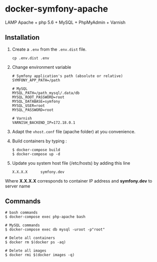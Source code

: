 # docker-symfony-apache

LAMP Apache + php 5.6 + MySQL + PhpMyAdmin + Varnish

## Installation

1. Create a `.env` from the `.env.dist` file.

    ```
    cp .env.dist .env
    ```

2. Change environment variable 

    ```
    # Symfony application's path (absolute or relative)
	SYMFONY_APP_PATH=/path

	# MySQL
	MYSQL_PATH=/path_mysql/.data/db
	MYSQL_ROOT_PASSWORD=root
	MYSQL_DATABASE=symfony
	MYSQL_USER=root
	MYSQL_PASSWORD=root

	# Varnish
	VARNISH_BACKEND_IP=172.18.0.1
    ```

3. Adapt the `vhost.conf` file (apache folder) at you convenience.

4. Build containers by typing : 

    ```
    $ docker-compose build
    $ docker-compose up -d
    ```

5. Update you system host file (/etc/hosts) by adding this line
    ```
    X.X.X.X      symfony.dev    
    ```

Where **X.X.X.X** corresponds to container IP address and **symfony.dev** to server name

## Commands

```
# bash commands
$ docker-compose exec php-apache bash

# MySQL commands
$ docker-compose exec db mysql -uroot -p"root"

# Delete all containers
$ docker rm $(docker ps -aq)

# Delete all images
$ docker rmi $(docker images -q)
```


